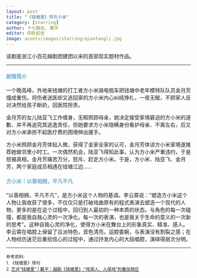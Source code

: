 ```yaml
---
layout: post
title: "《钱塘里》饰方小米"
category: [starring]
author: 十七画女, 戴平
editor: 仰卧起坐
image: assets/images/starring/qiantangli.jpg
---
```


该剧是浙江小百花越剧团建团以来的首部现实题材作品。

---

#### <font color="#6DACCD">剧情简介</font>
一个晚高峰，外地来钱塘的打工者方小米骑电瓶车把钱塘中老年模特队队员金月芳撞成重伤。将伤者送医却又逃回家的方小米内心纠结挣扎，一夜无眠，不顾家人反对决然给孩子断奶，回医院担责。

金月芳的女儿陆亚飞工作缠身，无暇照顾母亲，她决定接受家境窘迫的方小米的道歉、并不再追究其逃逸责任，但她要求方小米隐瞒身份看护母亲、不离左右，后又对方小米承担不起医疗费的困境伸出援手。

方小米照顾金月芳体贴入微，获得了金家全家的认可，金月芳体谅方小米家境遂推荐她做邻里小时工。一次偶然机会，陆亚飞得知此事，认为方小米严重违约，于是怒揭真相，金月芳痛苦万分，怒斥、赶走方小米。于是，方小米、陆亚飞、金月芳，两个家庭成员相遇在钱塘江边……

#### <font color="#6DACCD">方小米｜以善相拥，平凡不凡</font>
“以善相拥，平凡不凡”，是方小米这个人物的基调。李云霄说：“塑造方小米这个人物让我收获了很多，不仅仅只是打破戏曲原有的程式表演去塑造一个现代的人物，更多的是在这个过程中，回归到人最初的一种本质的状态。与角色的每一次碰撞，都是我自我心灵的一次净化。每一次的表演，也是我关于生命的意义的一次新的思考”。这种自我心灵的净化，使得方小米在舞台上的形象真实、精准、感人。李云霄在唱腔上保留了吕派特色，音色清亮，运腔委婉，与表演没有割裂之感；在人物经历迷茫后重拾信心的过程中，通过抒发内心的大段唱腔，演绎得层次分明。


<!-- <p><iframe src="//player.bilibili.com/player.html?isOutside=true&aid=112987822096973&bvid=BV1FdpmenEkG&cid=500001654654194&p=1" scrolling="no" border="0" frameborder="no" framespacing="0" allowfullscreen="true"></iframe></p> -->

---

<p>
<small>
参考资料: <br />
1. 《钱塘里》场刊 <br />
2.  <a href="https://mp.weixin.qq.com/s/ZIcJUiyTX5zmmHn50SNMTQ">艺评“钱塘里” | 戴平：越剧《钱塘里》:“戏保人、人保戏”的叠加效应</a>
</small>
</p>


